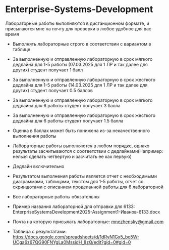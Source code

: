 # Enterprise-Systems-Development
Лабораторные работы выполняются в дистанционном формате, и присылаются мне на почту для проверки в любое удобное для вас время
- Выполнять лабораторные строго в соответствии с вариантом в таблице
- За выполненную и отправленную лабораторную в срок мягкого дедлайна для 1-5 работы (07.03.2025 для 1 ЛР и так далее для других) студент получает 1 балл
- За выполненную и отправленную лабораторную в срок жесткого дедлайна для 1-5 работы (14.03.2025 для 1 ЛР и так далее для других) студент получает 0.5 баллов
- За выполненную и отправленную лабораторную в срок мягкого дедлайна для 6 работы студент получает 3 балла
- За выполненную и отправленную лабораторную в срок жесткого дедлайна для 6 работы студент получает 1.5 балла
- Оценка в баллах может быть понижена из-за некачественного выполнения работы
- Лабораторные работы выполняются в любом порядке, однако результаты засчитываются с соответствии с дедлайнами(Например: нельзя сделать четвертую и засчитать ее как первую)
- Дедлайн включительно
- Результатом выполнения работы является отчет с необходимыми диаграммами, таблицами, текстом для 1-5 работы, отчет со скриншотами c описанием проделанной работы для 6 лабораторной
- Все лабораторные работы обязательны
- Пример названия лабораторной для отправки для 6133: EnterpriseSystemsDevelopment2025-Assignment1-Иванов-6133.docx



  
- Почта на которую присылать лабораторные: mnezhensky@gmail.com
- Таблица с результатами: https://docs.google.com/spreadsheets/d/1dRyN1Gx5_bo5W-UCga6z67QG90FNYgLa0MssidH_8zQ/edit?gid=0#gid=0
